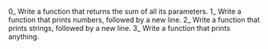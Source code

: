 0_ Write a function that returns the sum of all its parameters.
1_ Write a function that prints numbers, followed by a new line.
2_ Write a function that prints strings, followed by a new line.
3_ Write a function that prints anything.
